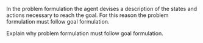 In the problem formulation the agent devises a description of the states and actions necessary to reach the goal. For this reason the problem formulation must follow goal formulation.

Explain why problem formulation must follow goal formulation.
